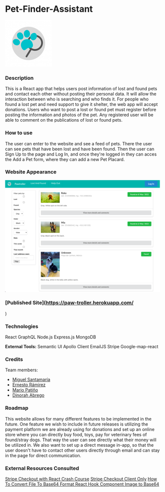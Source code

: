 # Pet-Finder-Assistant 
![Logo](./client/public/icon152.png)

### Description 

This is a React app that helps users post information of lost and found pets and contact each other without posting their personal data. It will allow the interaction between who is searching and who finds it. For people who found a lost pet and need support to give it shelter, the web app will accept donations. Users who want to post a lost or found pet must register before posting the information and photos of the pet. Any registered user will be able to comment on the publications of lost or found pets.
 

### How to use

The user can enter to the website and see a feed of pets. There the user can see pets that have been lost and have been found. Then the user can Sign Up to the page and Log In, and once they're logged in they can acces the Add a Pet form, where they can add a new Pet Placard.


### Website Appearance 

![Website screenshot](./client/src/assets/images/webpage.png)

### [Published Site](https://paw-troller.herokuapp.com/ 
)

### Technologies

React
GraphQL
Node.js 
Express.js
MongoDB


**External Tools:**
Semantic UI
Apollo Client
EmailJS
Stripe
Google-map-react


### Credits
Team members:
- [Miguel Santamaría](https://github.com/StitchCodes)
- [Ernesto Rámirez](https://github.com/ernest1589)
- [Mario Patiño](https://github.com/mariopatino)
- [Dinorah Abrego](https://github.com/dinoabrego)

### Roadmap

This website allows for many different features to be implemented in the future. One feature we wish to include in future releases is utilizing the payment platform we are already using for donations and set up an online store where you can directly buy food, toys, pay for veterinary fees of found/stray dogs. That way the user can see directly what their money will be utilized in. We also want to set up a direct message in-app, so that the user doesn't have to contact other users directly through email and can stay in the page for direct communication.

### External Resources Consulted
[Stripe Checkout with React Crash Course](https://www.youtube.com/watch?v=BSN2KcB_h-M&t=778s)
[Stripe Checkout Client Only](https://codesandbox.io/s/stripe-checkout-client-only-zbqh5)
[How To Convert File To Base64 Format React Hook Component ](https://www.youtube.com/watch?v=qmr9NCYjueM)
[Image to Base64](https://github.com/Rinlama/react-howtoseries/blob/imagetobase64Tut/src/App.js)
